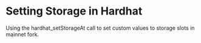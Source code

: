 # Setting Storage in Hardhat

Using the hardhat_setStorageAt call to set custom values to storage slots in mainnet fork.
